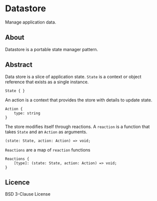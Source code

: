 # Datastore

Manage application data.

## About

Datastore is a portable state manager pattern.

## Abstract

Data store is a slice of application state. `State` is a context or object
reference that exists as a single instance.

```
State { }
```

An action is a context that provides the store with details to update state.

```
Action {
	type: string
}
```

The store modifies itself through reactions. A `reaction` is a function that
takes `State` and an `Action` as arguments.

```
(state: State, action: Action) => void;
```

`Reactions` are a map of `reaction` functions

```
Reactions {
	[type]: (state: State, action: Action) => void;
}
```

## Licence

BSD 3-Clause License
